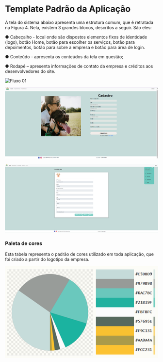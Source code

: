 # Template Padrão da Aplicação

A tela do sistema abaixo apresenta uma estrutura comum, que é retratada na Figura 4. Nela, existem 3 grandes blocos, descritos a seguir. São eles:

●	Cabeçalho - local onde são dispostos elementos fixos de identidade (logo), botão Home, botão para escolher os serviços, botão para depoimentos, botão para sobre a empresa e botão para área de login.

●	Conteúdo - apresenta os conteúdos da tela em questão;

●	Rodapé – apresenta informações de contato da empresa e créditos aos desenvolvedores do site.

![Fluxo 01](https://github.com/ICEI-PUC-Minas-PMV-ADS/CaoPortado/blob/main/docs/img/template%20padr%C3%A3o.png)
<br/>

![Fluxo 02](https://github.com/ICEI-PUC-Minas-PMV-ADS/CaoPortado/blob/main/docs/img/template-pessoa.png)
<br/>

![Fluxo 03](https://github.com/ICEI-PUC-Minas-PMV-ADS/CaoPortado/blob/main/docs/img/template.png)
<br/>

### Paleta de cores 
Esta tabela representa o padrão de cores utilizado em toda aplicação, que foi criado a partir do logotipo da empresa.

![Paleta](https://github.com/ICEI-PUC-Minas-PMV-ADS/CaoPortado/blob/main/docs/img/paleta-cp.png)
<br/>

